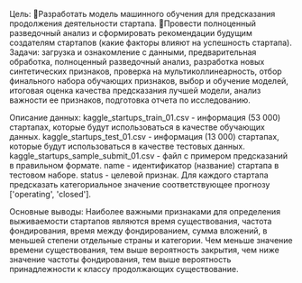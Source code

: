 Цель:
🔸Разработать модель машинного обучения для предсказания продолжения деятельности стартапа.
🔸Провести полноценный разведочный анализ и сформировать рекомендации будущим создателям стартапов (какие факторы влияют на успешность стартапа).
Задачи:
загрузка и ознакомление с данными,
предварительная обработка,
полноценный разведочный анализ,
разработка новых синтетических признаков,
проверка на мультиколлинеарность,
отбор финального набора обучающих признаков,
выбор и обучение моделей,
итоговая оценка качества предсказания лучшей модели,
анализ важности ее признаков,
подготовка отчета по исследованию.

Описание данных:
kaggle_startups_train_01.csv - информация (53 000) стартапах, которые будут использоваться в качестве обучающих данных.
kaggle_startups_test_01.csv - информация (13 000) стартапах, которые будут использоваться в качестве тестовых данных.
kaggle_startups_sample_submit_01.csv - файл с примером предсказаний в правильном формате.
name - идентификатор (название) стартапа в тестовом наборе.
status - целевой признак. Для каждого стартапа предсказать категориальное значение соответствующее прогнозу ['operating', 'closed'].

Основные выводы:
Наиболее важными признаками для определения выживаемости стартапов являются время существования, частота фондирования, время между фондированием, сумма вложений, в меньшей степени отдельные страны и категории.
Чем меньше значение времени существования, тем выше вероятность закрытия, чем ниже значение частоты фондирования, тем выше вероятность принадлежности к классу продолжающих существование.
